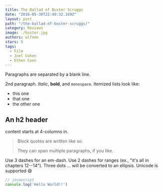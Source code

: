 ```yaml
---
title: The Ballad of Buster Scruggs
date: "2016-05-30T22:40:32.169Z"
layout: post
path: "/the-ballad-of-buster-scruggs/"
category: Reviews
image: ./buster.jpg
authors: wlfnmn
stars: 5
tags:
  - Film
  - Joel Cohen
  - Ethen Coen
---
```


Paragraphs are separated by a blank line.

2nd paragraph. _Italic_, **bold**, and `monospace`. Itemized lists
look like:

<!--more-->
- this one
- that one
- the other one

## An h2 header

content starts at 4-columns in.

> Block quotes are
> written like so.
>
> They can span multiple paragraphs,
> if you like.

Use 3 dashes for an em-dash. Use 2 dashes for ranges (ex., "it's all
in chapters 12--14"). Three dots ... will be converted to an ellipsis.
Unicode is supported 😄

```js
// javascript
console.log('Hello World!!')
```
